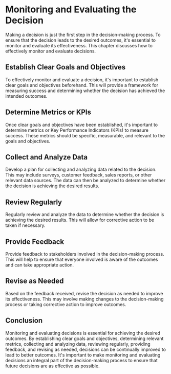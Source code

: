 Monitoring and Evaluating the Decision
=========================================================================================

Making a decision is just the first step in the decision-making process. To ensure that the decision leads to the desired outcomes, it's essential to monitor and evaluate its effectiveness. This chapter discusses how to effectively monitor and evaluate decisions.

Establish Clear Goals and Objectives
------------------------------------

To effectively monitor and evaluate a decision, it's important to establish clear goals and objectives beforehand. This will provide a framework for measuring success and determining whether the decision has achieved the intended outcomes.

Determine Metrics or KPIs
-------------------------

Once clear goals and objectives have been established, it's important to determine metrics or Key Performance Indicators (KPIs) to measure success. These metrics should be specific, measurable, and relevant to the goals and objectives.

Collect and Analyze Data
------------------------

Develop a plan for collecting and analyzing data related to the decision. This may include surveys, customer feedback, sales reports, or other relevant data sources. The data can then be analyzed to determine whether the decision is achieving the desired results.

Review Regularly
----------------

Regularly review and analyze the data to determine whether the decision is achieving the desired results. This will allow for corrective action to be taken if necessary.

Provide Feedback
----------------

Provide feedback to stakeholders involved in the decision-making process. This will help to ensure that everyone involved is aware of the outcomes and can take appropriate action.

Revise as Needed
----------------

Based on the feedback received, revise the decision as needed to improve its effectiveness. This may involve making changes to the decision-making process or taking corrective action to improve outcomes.

Conclusion
----------

Monitoring and evaluating decisions is essential for achieving the desired outcomes. By establishing clear goals and objectives, determining relevant metrics, collecting and analyzing data, reviewing regularly, providing feedback, and revising as needed, decisions can be continually improved to lead to better outcomes. It's important to make monitoring and evaluating decisions an integral part of the decision-making process to ensure that future decisions are as effective as possible.

